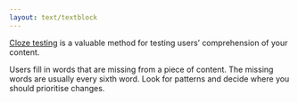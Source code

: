 ```yaml
---
layout: text/textblock
---
```

[Cloze testing](https://www.nngroup.com/articles/cloze-test-reading-comprehension/) is a valuable method for testing users’ comprehension of your content.

Users fill in words that are missing from a piece of content. The missing words are usually every sixth word. Look for patterns and decide where you should prioritise changes.
